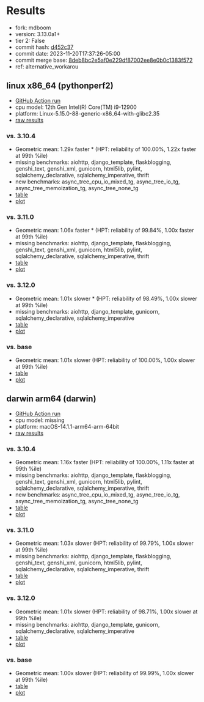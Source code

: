 # Results

- fork: mdboom
- version: 3.13.0a1+
- tier 2: False
- commit hash: [d452c37](https://github.com/mdboom/cpython/commit/d452c37)
- commit date: 2023-11-20T17:37:26-05:00
- commit merge base: [8deb8bc2e5af0e229df87002ee8e0b0c1383f572](https://github.com/mdboom/cpython/commit/8deb8bc2e5af0e229df87002ee8e0b0c1383f572)
- ref: alternative_workarou

## linux x86_64 (pythonperf2)

- [GitHub Action run](https://github.com/faster-cpython/benchmarking/actions/runs/6935403709)
- cpu model: 12th Gen Intel(R) Core(TM) i9-12900
- platform: Linux-5.15.0-88-generic-x86_64-with-glibc2.35
- [raw results](bm-20231120-pythonperf2-x86_64-mdboom-alternative_workarou-3.13.0a1%2B-d452c37.json)

### vs. 3.10.4

- Geometric mean: 1.29x faster \* (HPT: reliability of 100.00%, 1.22x faster at 99th %ile)
- missing benchmarks: aiohttp, django_template, flaskblogging, genshi_text, genshi_xml, gunicorn, html5lib, pylint, sqlalchemy_declarative, sqlalchemy_imperative, thrift
- new benchmarks: async_tree_cpu_io_mixed_tg, async_tree_io_tg, async_tree_memoization_tg, async_tree_none_tg
- [table](bm-20231120-pythonperf2-x86_64-mdboom-alternative_workarou-3.13.0a1%2B-d452c37-vs-3.10.4.md)
- [plot](bm-20231120-pythonperf2-x86_64-mdboom-alternative_workarou-3.13.0a1%2B-d452c37-vs-3.10.4.png)

### vs. 3.11.0

- Geometric mean: 1.06x faster \* (HPT: reliability of 99.84%, 1.00x faster at 99th %ile)
- missing benchmarks: aiohttp, django_template, flaskblogging, genshi_text, genshi_xml, gunicorn, html5lib, pylint, sqlalchemy_declarative, sqlalchemy_imperative, thrift
- [table](bm-20231120-pythonperf2-x86_64-mdboom-alternative_workarou-3.13.0a1%2B-d452c37-vs-3.11.0.md)
- [plot](bm-20231120-pythonperf2-x86_64-mdboom-alternative_workarou-3.13.0a1%2B-d452c37-vs-3.11.0.png)

### vs. 3.12.0

- Geometric mean: 1.01x slower \* (HPT: reliability of 98.49%, 1.00x slower at 99th %ile)
- missing benchmarks: aiohttp, django_template, gunicorn, sqlalchemy_declarative, sqlalchemy_imperative
- [table](bm-20231120-pythonperf2-x86_64-mdboom-alternative_workarou-3.13.0a1%2B-d452c37-vs-3.12.0.md)
- [plot](bm-20231120-pythonperf2-x86_64-mdboom-alternative_workarou-3.13.0a1%2B-d452c37-vs-3.12.0.png)

### vs. base

- Geometric mean: 1.01x slower (HPT: reliability of 100.00%, 1.00x slower at 99th %ile)
- [table](bm-20231120-pythonperf2-x86_64-mdboom-alternative_workarou-3.13.0a1%2B-d452c37-vs-base.md)
- [plot](bm-20231120-pythonperf2-x86_64-mdboom-alternative_workarou-3.13.0a1%2B-d452c37-vs-base.png)

## darwin arm64 (darwin)

- [GitHub Action run](https://github.com/faster-cpython/benchmarking/actions/runs/6935403709)
- cpu model: missing
- platform: macOS-14.1.1-arm64-arm-64bit
- [raw results](bm-20231120-darwin-arm64-mdboom-alternative_workarou-3.13.0a1%2B-d452c37.json)

### vs. 3.10.4

- Geometric mean: 1.16x faster (HPT: reliability of 100.00%, 1.11x faster at 99th %ile)
- missing benchmarks: aiohttp, django_template, flaskblogging, genshi_text, genshi_xml, gunicorn, html5lib, pylint, sqlalchemy_declarative, sqlalchemy_imperative, thrift
- new benchmarks: async_tree_cpu_io_mixed_tg, async_tree_io_tg, async_tree_memoization_tg, async_tree_none_tg
- [table](bm-20231120-darwin-arm64-mdboom-alternative_workarou-3.13.0a1%2B-d452c37-vs-3.10.4.md)
- [plot](bm-20231120-darwin-arm64-mdboom-alternative_workarou-3.13.0a1%2B-d452c37-vs-3.10.4.png)

### vs. 3.11.0

- Geometric mean: 1.03x slower (HPT: reliability of 99.79%, 1.00x slower at 99th %ile)
- missing benchmarks: aiohttp, django_template, flaskblogging, genshi_text, genshi_xml, gunicorn, html5lib, pylint, sqlalchemy_declarative, sqlalchemy_imperative, thrift
- [table](bm-20231120-darwin-arm64-mdboom-alternative_workarou-3.13.0a1%2B-d452c37-vs-3.11.0.md)
- [plot](bm-20231120-darwin-arm64-mdboom-alternative_workarou-3.13.0a1%2B-d452c37-vs-3.11.0.png)

### vs. 3.12.0

- Geometric mean: 1.01x slower (HPT: reliability of 98.71%, 1.00x slower at 99th %ile)
- missing benchmarks: aiohttp, django_template, gunicorn, sqlalchemy_declarative, sqlalchemy_imperative
- [table](bm-20231120-darwin-arm64-mdboom-alternative_workarou-3.13.0a1%2B-d452c37-vs-3.12.0.md)
- [plot](bm-20231120-darwin-arm64-mdboom-alternative_workarou-3.13.0a1%2B-d452c37-vs-3.12.0.png)

### vs. base

- Geometric mean: 1.00x slower (HPT: reliability of 99.99%, 1.00x slower at 99th %ile)
- [table](bm-20231120-darwin-arm64-mdboom-alternative_workarou-3.13.0a1%2B-d452c37-vs-base.md)
- [plot](bm-20231120-darwin-arm64-mdboom-alternative_workarou-3.13.0a1%2B-d452c37-vs-base.png)

